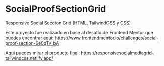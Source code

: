 # SocialProofSectionGrid
Responsive Social Seccion Grid (HTML, TailwindCSS y CSS)

Este proyecto fue realizado en base al desafío de Frontend Mentor que puedes encontrar aqui:
https://www.frontendmentor.io/challenges/social-proof-section-6e0qTv_bA

Aqui puedes mirar el producto final:
https://responsivesocialmediagrid-tailwindcss.netlify.app/
